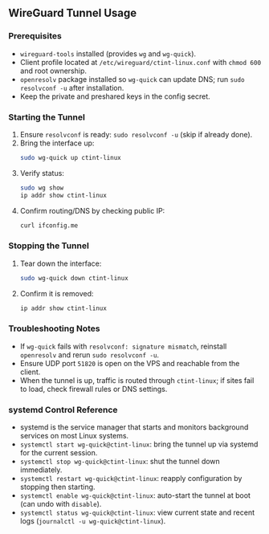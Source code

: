 ## WireGuard Tunnel Usage

### Prerequisites
- `wireguard-tools` installed (provides `wg` and `wg-quick`).
- Client profile located at `/etc/wireguard/ctint-linux.conf` with `chmod 600` and root ownership.
- `openresolv` package installed so `wg-quick` can update DNS; run `sudo resolvconf -u` after installation.
- Keep the private and preshared keys in the config secret.

### Starting the Tunnel
1. Ensure `resolvconf` is ready: `sudo resolvconf -u` (skip if already done).
2. Bring the interface up:
   ```bash
   sudo wg-quick up ctint-linux
   ```
3. Verify status:
   ```bash
   sudo wg show
   ip addr show ctint-linux
   ```
4. Confirm routing/DNS by checking public IP:
   ```bash
   curl ifconfig.me
   ```

### Stopping the Tunnel
1. Tear down the interface:
   ```bash
   sudo wg-quick down ctint-linux
   ```
2. Confirm it is removed:
   ```bash
   ip addr show ctint-linux
   ```

### Troubleshooting Notes
- If `wg-quick` fails with `resolvconf: signature mismatch`, reinstall `openresolv` and rerun `sudo resolvconf -u`.
- Ensure UDP port `51820` is open on the VPS and reachable from the client.
- When the tunnel is up, traffic is routed through `ctint-linux`; if sites fail to load, check firewall rules or DNS settings.

### systemd Control Reference
- systemd is the service manager that starts and monitors background services on most Linux systems.
- `systemctl start wg-quick@ctint-linux`: bring the tunnel up via systemd for the current session.
- `systemctl stop wg-quick@ctint-linux`: shut the tunnel down immediately.
- `systemctl restart wg-quick@ctint-linux`: reapply configuration by stopping then starting.
- `systemctl enable wg-quick@ctint-linux`: auto-start the tunnel at boot (can undo with `disable`).
- `systemctl status wg-quick@ctint-linux`: view current state and recent logs (`journalctl -u wg-quick@ctint-linux`).

